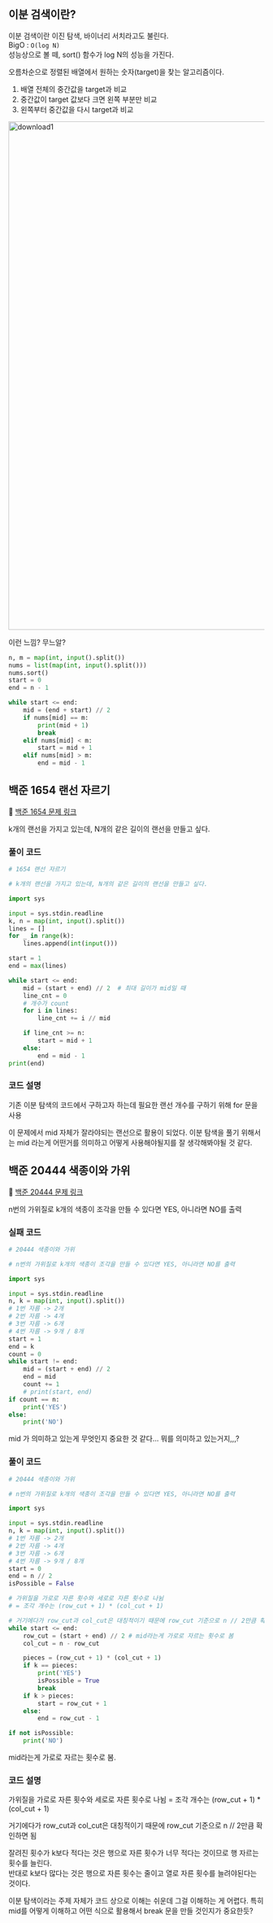 ## 이분 검색이란?

이분 검색이란 이진 탐색, 바이너리 서치라고도 불린다. <br>
BigO : `O(log N)` <br>
성능상으로 볼 떼, sort() 함수가 log N의 성능을 가진다. <br>

오름차순으로 정렬된 배열에서 원하는 숫자(target)을 찾는 알고리즘이다. <br>

1. 배열 전체의 중간값을 target과 비교
2. 중간값이 target 값보다 크면 왼쪽 부분만 비교
3. 왼쪽부터 중간값을 다시 target과 비교 <br>

<img width="1000" alt="download1" src="https://user-images.githubusercontent.com/96654391/212608916-36beded8-f5ba-4f8e-ba7f-b5bbc5c664ff.png"> <br>

이런 느낌? 무느알?

```python
n, m = map(int, input().split())
nums = list(map(int, input().split()))
nums.sort()
start = 0
end = n - 1

while start <= end:
    mid = (end + start) // 2
    if nums[mid] == m:
        print(mid + 1)
        break
    elif nums[mid] < m:
        start = mid + 1
    elif nums[mid] > m:
        end = mid - 1
```

## 백준 1654 랜선 자르기

📌 [백준 1654 문제 링크](https://www.acmicpc.net/problem/1654) <br>

k개의 랜선을 가지고 있는데, N개의 같은 길이의 랜선을 만들고 싶다.

### 풀이 코드

```python
# 1654 랜선 자르기

# k개의 랜선을 가지고 있는데, N개의 같은 길이의 랜선을 만들고 싶다.

import sys

input = sys.stdin.readline
k, n = map(int, input().split())
lines = []
for _ in range(k):
    lines.append(int(input()))

start = 1
end = max(lines)

while start <= end:
    mid = (start + end) // 2  # 최대 길이가 mid일 때
    line_cnt = 0
    # 개수가 count
    for i in lines:
        line_cnt += i // mid

    if line_cnt >= n:
        start = mid + 1
    else:
        end = mid - 1
print(end)

```

### 코드 설명

기존 이분 탐색의 코드에서 구하고자 하는데 필요한 랜선 개수를 구하기 위해 for 문을 사용 <br>

이 문제에서 mid 자체가 잘라야되는 랜선으로 활용이 되었다. 이분 탐색을 풀기 위해서는 mid 라는게 어떤거를 의미하고 어떻게 사용해야될지를 잘 생각해봐야될 것 같다.



## 백준 20444 색종이와 가위

📌 [백준 20444 문제 링크](https://www.acmicpc.net/problem/20444) <br>

n번의 가위질로 k개의 색종이 조각을 만들 수 있다면 YES, 아니라면 NO를 출력

### 실패 코드

```python
# 20444 색종이와 가위

# n번의 가위질로 k개의 색종이 조각을 만들 수 있다면 YES, 아니라면 NO를 출력

import sys

input = sys.stdin.readline
n, k = map(int, input().split())
# 1번 자름 -> 2개
# 2번 자름 -> 4개
# 3번 자름 -> 6개
# 4번 자름 -> 9개 / 8개
start = 1
end = k
count = 0
while start != end:
    mid = (start + end) // 2
    end = mid
    count += 1
    # print(start, end)
if count == n:
    print('YES')
else:
    print('NO')
```

mid 가 의미하고 있는게 무엇인지 중요한 것 같다... 뭐를 의미하고 있는거지,,,?

### 풀이 코드

```python
# 20444 색종이와 가위

# n번의 가위질로 k개의 색종이 조각을 만들 수 있다면 YES, 아니라면 NO를 출력

import sys

input = sys.stdin.readline
n, k = map(int, input().split())
# 1번 자름 -> 2개
# 2번 자름 -> 4개
# 3번 자름 -> 6개
# 4번 자름 -> 9개 / 8개
start = 0
end = n // 2
isPossible = False

# 가위질을 가로로 자른 횟수와 세로로 자른 횟수로 나뉨
# = 조각 개수는 (row_cut + 1) * (col_cut + 1)

# 거기에다가 row_cut과 col_cut은 대칭적이기 때문에 row_cut 기준으로 n // 2만큼 확인하면 됨
while start <= end:
    row_cut = (start + end) // 2 # mid라는게 가로로 자르는 횟수로 봄
    col_cut = n - row_cut

    pieces = (row_cut + 1) * (col_cut + 1)
    if k == pieces:
        print('YES')
        isPossible = True
        break
    if k > pieces:
        start = row_cut + 1
    else:
        end = row_cut - 1

if not isPossible:
    print('NO')

```
mid라는게 가로로 자르는 횟수로 봄. 

### 코드 설명


가위질을 가로로 자른 횟수와 세로로 자른 횟수로 나뉨 = 조각 개수는 (row_cut + 1) * (col_cut + 1) <br>

거기에다가 row_cut과 col_cut은 대칭적이기 때문에 row_cut 기준으로 n // 2만큼 확인하면 됨 <br>

잘려진 횟수가 k보다 적다는 것은 행으로 자른 횟수가 너무 적다는 것이므로 행 자르는 횟수를 늘린다. <br>
반대로 k보다 많다는 것은 행으로 자른 횟수는 줄이고 열로 자른 횟수를 늘려야된다는 것이다. <br>

이분 탐색이라는 주제 자체가 코드 상으로 이해는 쉬운데 그걸 이해하는 게 어렵다. 특히 mid를 어떻게 이해하고 어떤 식으로 활용해서 break 문을 만들 것인지가 중요한듯?